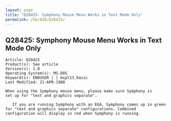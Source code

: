 ```yaml
---
layout: page
title: "Q28425: Symphony Mouse Menu Works in Text Mode Only"
permalink: /kb/028/Q28425/
---
```


## Q28425: Symphony Mouse Menu Works in Text Mode Only

	Article: Q28425
	Product(s): See article
	Version(s): 1.0
	Operating System(s): MS-DOS
	Keyword(s): ENDUSER | | mspl13_basic
	Last Modified: 21-APR-1988
	
	When using the Symphony mouse menu, please make sure Symphony is
	set up for "text and graphics separate".
	
	   If you are running Symphony with an EGA, Symphony comes up in green
	for "text and graphics separate" configurations. Combined
	configuration will display in red when Symphony is running.
